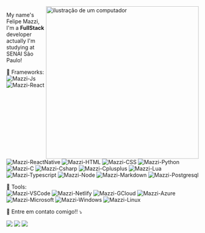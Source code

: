 <img src="https://raw.githubusercontent.com/MicaelliMedeiros/micaellimedeiros/master/image/computer-illustration.png" alt="ilustração de um computador" min-width="400px" max-width="400px" width="400px" align="right">

<p align="left"> 
  My name's Felipe Mazzi, I'm a <strong>FullStack</strong> developer<br>
  actually I'm studying at SENAI São Paulo!

</p>

<p align="left">
  🦄 Frameworks: <br>
   <img alt="Mazzi-Js" src="https://img.shields.io/badge/JavaScript-323330?style=for-the-badge&logo=javascript&logoColor=F7DF1E">
   <img alt="Mazzi-React" src="https://img.shields.io/badge/React-20232A?style=for-the-badge&logo=react&logoColor=61DAFB">
   <img alt="Mazzi-ReactNative" src="https://img.shields.io/badge/React_Native-20232A?style=for-the-badge&logo=react&logoColor=61DAFB">
   <img alt="Mazzi-HTML" src="https://img.shields.io/badge/HTML5-E34F26?style=for-the-badge&logo=html5&logoColor=white">
   <img alt="Mazzi-CSS" src="https://img.shields.io/badge/CSS3-1572B6?style=for-the-badge&logo=css3&logoColor=white">
   <img alt="Mazzi-Python" src="https://img.shields.io/badge/Python-14354C?style=for-the-badge&logo=python&logoColor=white">
   <img alt="Mazzi-C" src="https://img.shields.io/badge/C-00599C?style=for-the-badge&logo=c&logoColor=white">
   <img alt="Mazzi-Csharp" src="https://img.shields.io/badge/C%23-239120?style=for-the-badge&logo=c-sharp&logoColor=white">
   <img alt="Mazzi-Cplusplus" src="https://img.shields.io/badge/C%2B%2B-00599C?style=for-the-badge&logo=c%2B%2B&logoColor=white">
   <img alt="Mazzi-Lua" src="https://img.shields.io/badge/Lua-2C2D72?style=for-the-badge&logo=lua&logoColor=white">
   <img alt="Mazzi-Typescript" src="https://img.shields.io/badge/TypeScript-007ACC?style=for-the-badge&logo=typescript&logoColor=white">
   <img alt="Mazzi-Node" src="https://img.shields.io/badge/Node.js-43853D?style=for-the-badge&logo=node.js&logoColor=white">
   <img alt="Mazzi-Markdown" src="https://img.shields.io/badge/Markdown-000000?style=for-the-badge&logo=markdown&logoColor=white">
   <img alt="Mazzi-Postgresql" src="https://img.shields.io/badge/PostgreSQL-316192?style=for-the-badge&logo=postgresql&logoColor=white">
</p>

<p align="left">
  💼 Tools: <br>
  <img alt="Mazzi-VSCode" src="https://img.shields.io/badge/-Visual%20Studio%20Code-333333?style=flat&logo=visual-studio-code&logoColor=007ACC">
  <img alt="Mazzi-Netlify" src="https://img.shields.io/badge/Netlify-00C7B7?style=for-the-badge&logo=netlify&logoColor=white">
  <img alt="Mazzi-GCloud" src="https://img.shields.io/badge/Google_Cloud-4285F4?style=for-the-badge&logo=google-cloud&logoColor=white">
  <img alt="Mazzi-Azure" src="https://img.shields.io/badge/Microsoft_Azure-0089D6?style=for-the-badge&logo=microsoft-azure&logoColor=white">
  <img alt="Mazzi-Microsoft" src="https://img.shields.io/badge/Microsoft-666666?style=for-the-badge&logo=microsoft&logoColor=white">
  <img alt="Mazzi-Windows" src="https://img.shields.io/badge/Windows-017AD7?style=for-the-badge&logo=windows&logoColor=white">
  <img alt="Mazzi-Linux" src="https://img.shields.io/badge/Linux-E34F26?style=for-the-badge&logo=linux&logoColor=black">
</p>

<p align="left">
  💌 Entre em contato comigo!! ⤵️
</p>

<p align="left">
  <a href = "mailto:felipe.mazzi@hotmail.com"><img src="https://img.shields.io/badge/-Gmail-%23333?style=for-the-badge&logo=gmail&logoColor=white" target="_blank"></a>
  <a href="https://www.linkedin.com/in/felipe-mazzi-54b250305" target="_blank">
  <img src="https://img.shields.io/badge/-LinkedIn-%230077B5?style=for-the-badge&logo=linkedin&logoColor=white" target="_blank"></a> 
  <a href="https://instagram.com/fmazzii_" target="_blank">
  <img src="https://img.shields.io/badge/-Instagram-%23E4405F?style=for-the-badge&logo=instagram&logoColor=white" target="_blank"></a>
</p>
